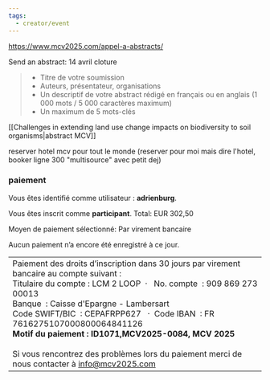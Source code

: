 ```yaml
---
tags:
  - creator/event
---
```

https://www.mcv2025.com/appel-a-abstracts/

Send an abstract: 14 avril cloture
> - Titre de votre soumission
> - Auteurs, présentateur, organisations
> - Un descriptif de votre abstract rédigé en français ou en anglais (1 000 mots / 5 000 caractères maximum)
> - Un maximum de 5 mots-clés

[[Challenges in extending land use change impacts on biodiversity to soil organisms|abstract MCV]]

reserver hotel mcv pour tout le monde (reserver pour moi mais dire l'hotel, booker ligne 300 "multisource" avec petit dej)

### paiement
Vous êtes identifié comme utilisateur : **adrienburg**.

Vous êtes inscrit comme **participant**. Total: EUR 302,50  

Moyen de paiement sélectionné: Par virement bancaire

Aucun paiement n’a encore été enregistré à ce jour.

|   |
|---|
|Paiement des droits d’inscription dans 30 jours par virement bancaire au compte suivant :  <br>Titulaire du compte : LCM 2 LOOP  ·   No. compte  : 909 869 273 00013  <br>Banque  : Caisse d'Epargne - Lambersart  <br>Code SWIFT/BIC  : CEPAFRPP627   ·  Code IBAN  : FR 7616275107000800064841126  <br>**Motif du paiement : ID1071,MCV2025-0084, MCV 2025**<br><br>Si vous rencontrez des problèmes lors du paiement merci de nous contacter à [info@mcv2025.com](mailto:info@mcv2025.com)|